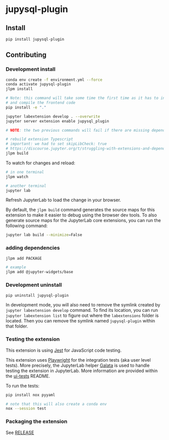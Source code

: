 # jupysql-plugin
## Install

```bash
pip install jupysql-plugin
```

## Contributing

### Development install

```sh
conda env create -f environment.yml --force
conda activate jupysql-plugin
jlpm install
```

```bash
# Note: this command will take some time the first time as it has to install
# and compile the frontend code
pip install -e "."

jupyter labextension develop . --overwrite
jupyter server extension enable jupysql_plugin

# NOTE: the two previous commands will fail if there are missing dependencies

# rebuild extension Typescript
# important: we had to set skipLibCheck: true
# https://discourse.jupyter.org/t/struggling-with-extensions-and-dependencies-versions/19550
jlpm build
```

To watch for changes and reload:

```bash
# in one terminal
jlpm watch

# another terminal
jupyter lab
```

Refresh JupyterLab to load the change in your browser.

By default, the `jlpm build` command generates the source maps for this extension to make it easier to debug using the browser dev tools. To also generate source maps for the JupyterLab core extensions, you can run the following command:

```bash
jupyter lab build --minimize=False
```

### adding dependencies

```bash
jlpm add PACKAGE

# example
jlpm add @jupyter-widgets/base
```

### Development uninstall

```bash
pip uninstall jupysql-plugin
```

In development mode, you will also need to remove the symlink created by `jupyter labextension develop`
command. To find its location, you can run `jupyter labextension list` to figure out where the `labextensions`
folder is located. Then you can remove the symlink named `jupysql-plugin` within that folder.

### Testing the extension

This extension is using [Jest](https://jestjs.io/) for JavaScript code testing.

This extension uses [Playwright](https://playwright.dev/docs/intro/) for the integration tests (aka user level tests).
More precisely, the JupyterLab helper [Galata](https://github.com/jupyterlab/jupyterlab/tree/master/galata) is used to handle testing the extension in JupyterLab. More information are provided within the [ui-tests](./ui-tests/README.md) README.

To run the tests:

```sh
pip install nox pyyaml

# note that this will also create a conda env
nox --session test
```

### Packaging the extension

See [RELEASE](RELEASE.md)
